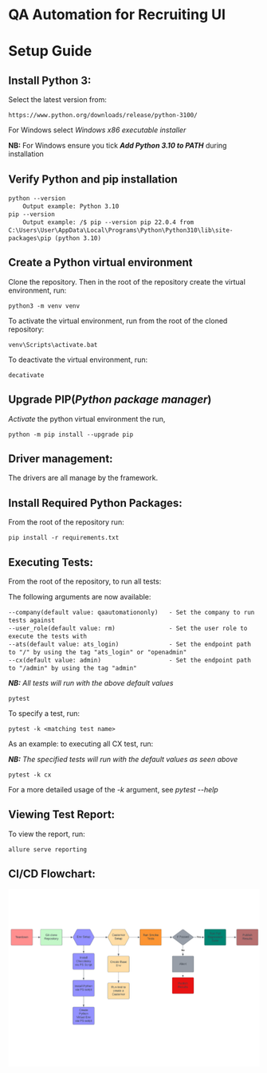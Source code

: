 # QA Automation for Recruiting UI #

# Setup Guide

## Install Python 3:
Select the latest version from:
    
    https://www.python.org/downloads/release/python-3100/
For Windows select _Windows x86 executable installer_
        
**NB:** For Windows ensure you tick **_Add Python 3.10 to PATH_** during installation

## Verify Python and pip installation

    python --version
        Output example: Python 3.10
    pip --version
        Output example: /$ pip --version pip 22.0.4 from C:\Users\User\AppData\Local\Programs\Python\Python310\lib\site-packages\pip (python 3.10)

## Create a Python virtual environment
Clone the repository.
Then in the root of the repository create the virtual environment, run:

    python3 -m venv venv

To activate the virtual environment, run from the root of the cloned repository:

    venv\Scripts\activate.bat

To deactivate the virtual environment, run:

    decativate

## Upgrade PIP(_Python package manager_)
_Activate_ the python virtual environment the run,

    python -m pip install --upgrade pip
    
## Driver management:
The drivers are all manage by the framework.
    
## Install Required Python Packages:
From the root of the repository run:
 
    pip install -r requirements.txt
    
## Executing Tests:
From the root of the repository, to run all tests:

 The following arguments are now available:

    --company(default value: qaautomationonly)   - Set the company to run tests against
    --user_role(default value: rm)               - Set the user role to execute the tests with
    --ats(default value: ats_login)              - Set the endpoint path to "/" by using the tag "ats_login" or "openadmin"
    --cx(default value: admin)                   - Set the endpoint path to "/admin" by using the tag "admin"
 
 _**NB:** All tests will run with the above default values_

    pytest

To specify a test, run:

    pytest -k <matching test name>
    

As an example: to executing all CX test, run:

_**NB:** The specified tests will run with the default values as seen above_

    pytest -k cx
For a more detailed usage of the _-k_ argument, see _pytest --help_

## Viewing Test Report:            
  To view the report, run:
  
    allure serve reporting

## CI/CD Flowchart:

![CDCD Flowchart](./support/CDCD_Flowchart.png)